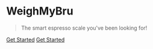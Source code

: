 # WeighMyBru

>The smart espresso scale you've been looking for!

[Get Started](#main)
[Get Started](#main-content)
